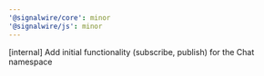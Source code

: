 ```yaml
---
'@signalwire/core': minor
'@signalwire/js': minor
---
```


[internal] Add initial functionality (subscribe, publish) for the Chat namespace
